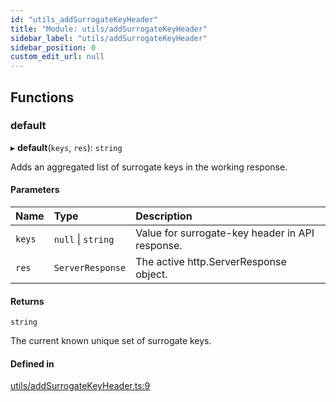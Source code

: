 ```yaml
---
id: "utils_addSurrogateKeyHeader"
title: "Module: utils/addSurrogateKeyHeader"
sidebar_label: "utils/addSurrogateKeyHeader"
sidebar_position: 0
custom_edit_url: null
---
```


## Functions

### default

▸ **default**(`keys`, `res`): `string`

Adds an aggregated list of surrogate keys in the working response.

#### Parameters

| Name | Type | Description |
| :------ | :------ | :------ |
| `keys` | ``null`` \| `string` | Value for surrogate-key header in API response. |
| `res` | `ServerResponse` | The active http.ServerResponse object. |

#### Returns

`string`

The current known unique set of surrogate keys.

#### Defined in

[utils/addSurrogateKeyHeader.ts:9](https://github.com/CobyPear/decoupled-kit-js/blob/1d4dd35e/packages/drupal-kit/src/utils/addSurrogateKeyHeader.ts#L9)
